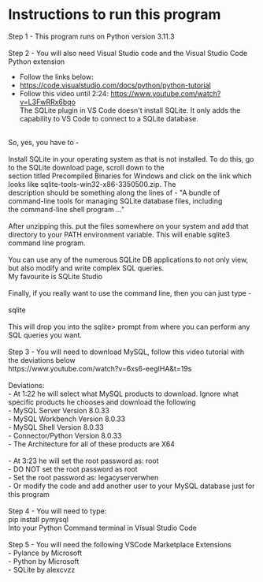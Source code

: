 # Instructions to run this program
Step 1 - This program runs on Python version 3.11.3<br>
<br>
Step 2 - You will also need Visual Studio code and the Visual Studio Code Python extension<br>
   - Follow the links below:<br>
   - https://code.visualstudio.com/docs/python/python-tutorial<br>
   - Follow this video until 2:24: https://www.youtube.com/watch?v=L3FwRRx6bqo<br>
   The SQLite plugin in VS Code doesn't install SQLite. It only adds the capability to VS Code to connect to a SQLite database.<br>
<br>
So, yes, you have to -<br>
<br>
Install SQLite in your operating system as that is not installed. To do this, go to the SQLite download page, scroll down to the<br>
section titled Precompiled Binaries for Windows and click on the link which looks like sqlite-tools-win32-x86-3350500.zip. The<br>
description should be something along the lines of - "A bundle of command-line tools for managing SQLite database files, including<br>
the command-line shell program ..."<br>
<br>
After unzipping this. put the files somewhere on your system and add that directory to your PATH environment variable. This will enable 
sqlite3 command line program.<br>
<br>
You can use any of the numerous SQLite DB applications to not only view, but also modify and write complex SQL queries.<br>
My favourite is SQLite Studio<br>
<br>
Finally, if you really want to use the command line, then you can just type -<br>
<br>
sqlite <path to database file><br>
<br>
This will drop you into the sqlite> prompt from where you can perform any SQL queries you want.<br>
<br>
Step 3 - You will need to download MySQL, follow this video tutorial with the deviations below<br>
https://www.youtube.com/watch?v=6xs6-eegIHA&t=19s<br>
<br>
Deviations:<br>
- At 1:22 he will select what MySQL products to download. Ignore what specific products he chooses and download the following<br>
   - MySQL Server Version 8.0.33<br>
   - MySQL Workbench Version 8.0.33<br>
   - MySQL Shell Version 8.0.33<br>
   - Connector/Python Version 8.0.33<br>
   - The Architecture for all of these products are X64<br>
<br>
- At 3:23 he will set the root password as: root<br>
- DO NOT set the root password as root<br>
- Set the root password as: legacyserverwhen<br>
- Or modify the code and add another user to your MySQL database just for this program<br>
<br>
Step 4 - You will need to type:<br>
    pip install pymysql<br>
    Into your Python Command terminal in Visual Studio Code<br>
<br>
Step 5 - You will need the following VSCode Marketplace Extensions<br>
   - Pylance by Microsoft<br>
   - Python by Microsoft<br>
   - SQLite by alexcvzz